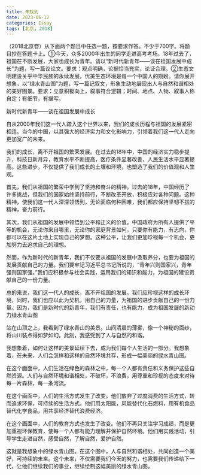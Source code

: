 ```yaml
---
title: 未找到
date: 2023-06-12
categories: Essay
tags: [北京, 2018]
---
```




 （2018北京卷）从下面两个题目中任选一题，按要求作答。不少于700字。将题目抄在答题卡上。①今天，众多2000年出生的同学走进高考考场。18年过去了，祖国在不断发展，大家也成长为青年。请以“新时代新青年——谈在祖国发展中成长”为题，写一篇议论文。要求：观点明确，论据恰当充实，论证合理。②生态文明建设关乎中华民族的永续发展，优美生态环境是每一个中国人的期盼。请你展开想象，以“绿水青山图”为题，写一篇记叙文，形象生动地展现出人与自然和谐相处的美好图景。要求：立意积极向上，叙事符合逻辑；时间、地点、人物、叙事人称自定；有细节，有描写。

新时代新青年——谈在祖国发展中成长

自从2000年我们这一代人踏入这个世界以来，我们的成长历程与祖国的发展紧密相连。当今的中国，以其强大的经济实力和文化影响力，引领着我们这一代人走向更加宽广的未来。

我们的成长，离不开祖国的繁荣发展。在过去的18年中，中国的经济实力稳步提升，科技日新月异，教育水平不断提高，医疗条件显著改善，人民生活水平显著提高。这些进步，不仅提供了我们成长的土壤和环境，也塑造了我们的价值观和人生观。

首先，我们从祖国的繁荣中学到了坚持和奋斗的精神。过去的18年，中国经历了许多挑战，但我们的国家始终坚持前行，不断改革开放，积极应对各种问题。这种精神，使我们这一代人深深领悟到，无论面临何种困难，我们都应保持坚韧不拔的精神，奋力前行。

其次，我们从祖国的发展中领悟到公平和正义的价值。中国政府为所有人提供了平等的机会，无论你来自哪里，无论你的家庭背景如何，只要你有能力，有志向，你都可以在这片土地上实现自己的梦想。这种公平，让我们更加珍视每一个机会，更加努力去追求自己的理想。

然而，作为新时代的新青年，我们不仅要从祖国的发展中汲取养分，也要为祖国的发展贡献自己的力量。我们要牢记习近平总书记所说的，“青年兴则国家兴，青年强则国家强。”我们应积极参与社会实践，运用我们的知识和能力，为祖国的建设贡献自己的一份力量。

总的来说，我们这一代人的成长，离不开祖国的发展。我们应珍视这样的成长环境，同时，我们也应以此为契机，用自己的力量，为祖国的进步贡献自己的一份力量。因为，我们是新时代的新青年，我们有责任，也有能力，成为祖国发展的新动力绿水青山图

站在山顶之上，我看到了绿水青山的美景。山间清晨的薄雾，像一个神秘的面纱，将山川装点得如梦如幻。此刻，我感受到了人与自然的和谐。

我想象着，如何让这样的美景延续下去，成为我们每个人生活的一部分。我想象着，在未来，人们会怎样和这样的自然环境共存，形成一幅美丽的绿水青山图。

在这个画面中，人们生活在绿色的森林之中，每一个人都有责任和义务保护这些自然资源。人们与自然环境和谐相处，不破坏，不浪费，用尊重和珍视的态度来对待每一片森林，每一条河流。

在这个画面中，人们的生活方式发生了改变。他们放弃了过度消费的生活方式，转而追求环保，可持续的生活方式。他们用太阳能，风能替代化石燃料，用有机食品替代化学食品，用共享经济替代浪费经济。

在这个画面中，人们的教育方式也发生了改变。他们不再只关注学习成绩，而是更加重视环保教育，使每一个人都有能力理解并保护自然环境。他们用实践活动，引导学生走进自然，感受自然，了解自然，爱护自然。

这就是我想象中的绿水青山图。在这个图中，人与自然和谐相处，共同创造一个美好，可持续的未来。这个未来，不仅需要我们今天的努力，也需要我们传递给下一代，让他们继续我们的事业，继续绘制这幅美丽的绿水青山图。